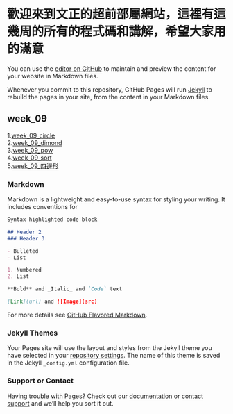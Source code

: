 # 歡迎來到文正的超前部屬網站，這裡有這幾周的所有的程式碼和講解，希望大家用的滿意

You can use the [editor on GitHub](https://github.com/nicktsao88/nicktsao88.github.io/edit/main/README.md) to maintain and preview the content for your website in Markdown files.

Whenever you commit to this repository, GitHub Pages will run [Jekyll](https://jekyllrb.com/) to rebuild the pages in your site, from the content in your Markdown files.


## week_09</br>
   1.[week_09_circle](https://github.com/nicktsao88/nicktsao88.github.io/blob/main/week_09/week_09_circle.c)</br>
   2.[week_09_dimond](https://github.com/nicktsao88/nicktsao88.github.io/blob/main/week_09/week_09_dimond.c)</br>
   3.[week_09_pow](https://github.com/nicktsao88/nicktsao88.github.io/blob/main/week_09/week_09_pow.c)</br>
   4.[week_09_sort](https://github.com/nicktsao88/nicktsao88.github.io/blob/main/week_09/week_09_sort.c)</br>
   5.[week_09_四邊形](https://github.com/nicktsao88/nicktsao88.github.io/blob/main/week_09/week_09_%E5%9B%9B%E9%82%8A%E5%BD%A2.c)</br>
### Markdown

Markdown is a lightweight and easy-to-use syntax for styling your writing. It includes conventions for

```markdown
Syntax highlighted code block

## Header 2
### Header 3

- Bulleted
- List

1. Numbered
2. List

**Bold** and _Italic_ and `Code` text

[Link](url) and ![Image](src)
```

For more details see [GitHub Flavored Markdown](https://guides.github.com/features/mastering-markdown/).

### Jekyll Themes

Your Pages site will use the layout and styles from the Jekyll theme you have selected in your [repository settings](https://github.com/nicktsao88/nicktsao88.github.io/settings). The name of this theme is saved in the Jekyll `_config.yml` configuration file.

### Support or Contact

Having trouble with Pages? Check out our [documentation](https://docs.github.com/categories/github-pages-basics/) or [contact support](https://github.com/contact) and we’ll help you sort it out.
